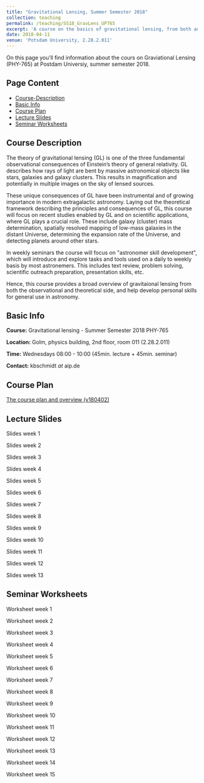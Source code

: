 ```yaml
---
title: "Gravitational Lensing, Summer Semester 2018"
collection: teaching
permalink: /teaching/SS18_GravLens_UP765
excerpt: 'A course on the basics of gravitational lensing, from both an observational and theoretical point of view, developing research skills along the way.'
date: 2018-04-11
venue: 'Potsdam University, 2.28.2.011'
---
```

On this page you'll find information about the cours on Graviational Lensing (PHY-765) at Postdam Universiy, summer semester 2018.

## Page Content

- [Course-Description](#course-description)
- [Basic Info](#basic-info)
- [Course Plan](#course-plan)
- [Lecture Slides](#lecture-slides)
- [Seminar Worksheets](#seminar-worksheets)


## Course Description

The theory of gravitational lensing (GL) is one of the three fundamental observational consequences of Einstein’s theory of general relativity. GL describes how rays of light are bent by massive astronomical objects like stars, galaxies and galaxy clusters. This results in magnification and potentially in multiple images on the sky of lensed sources. 

These unique consequences of GL have been instrumental and of growing importance in modern extragalactic astronomy. Laying out the theoretical framework describing the principles and consequences of GL, this course will focus on recent studies enabled by GL and on scientific applications, where GL plays a crucial role. These include galaxy (cluster) mass determination, spatially resolved mapping of low-mass galaxies in the distant Universe, determining the expansion rate of the Universe, and detecting planets around other stars. 

In weekly seminars the course will focus on "astronomer skill development", which will introduce and explore tasks and tools used on a daily to weekly basis by most astronemers. This includes text review, problem solving, scientific outreach preparation, presentation skills, etc.

Hence, this course provides a broad overview of gravitaional lensing from both the observational and theoretical side, and help develop personal skills for general use in astronomy.

## Basic Info

__Course:__ Gravitational lensing - Summer Semester 2018 PHY-765

__Location:__ Golm, physics building, 2nd floor, room 011 (2.28.2.011)

__Time:__ Wednesdays 08:00 - 10:00 (45min. lecture + 45min. seminar)

__Contact:__ kbschmidt *at* aip.de

## Course Plan

[The course plan and overview (v180402)](http://kasperschmidt.github.io/files/SS18_GL/SS18_GL_courseplan180402.pdf)

## Lecture Slides

Slides week 1

Slides week 2

Slides week 3

Slides week 4

Slides week 5

Slides week 6

Slides week 7

Slides week 8

Slides week 9

Slides week 10

Slides week 11

Slides week 12

Slides week 13

## Seminar Worksheets

Worksheet week 1

Worksheet week 2

Worksheet week 3

Worksheet week 4

Worksheet week 5

Worksheet week 6

Worksheet week 7

Worksheet week 8

Worksheet week 9

Worksheet week 10

Worksheet week 11

Worksheet week 12

Worksheet week 13

Worksheet week 14

Worksheet week 15